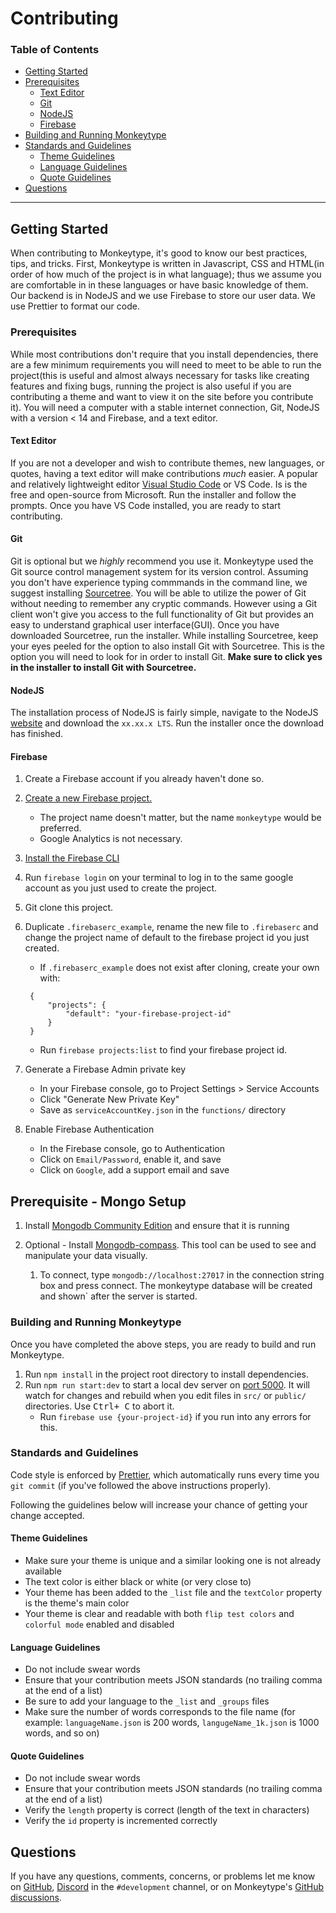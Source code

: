 # Contributing

### **Table of Contents**

- [Getting Started](#getting-started)
- [Prerequisites](#prerequisites)
  - [Text Editor](#text-editor)
  - [Git ](#git)
  - [NodeJS](#nodejs)
  - [Firebase](#firebase)
- [Building and Running Monkeytype](#building-and-running-monkeytype)
- [Standards and Guidelines](#standards-and-guidelines)
  - [Theme Guidelines](#theme-guidelines)
  - [Language Guidelines](#language-guidelines)
  - [Quote Guidelines](#quote-guidelines)
- [Questions](#questions)

---

## Getting Started

When contributing to Monkeytype, it's good to know our best practices, tips, and tricks. First, Monkeytype is written in Javascript, CSS and HTML(in order of how much of the project is in what language); thus we assume you are comfortable in in these languages or have basic knowledge of them. Our backend is in NodeJS and we use Firebase to store our user data. We use Prettier to format our code.

### Prerequisites

While most contributions don't require that you install dependencies, there are a few minimum requirements you will need to meet to be able to run the project(this is useful and almost always necessary for tasks like creating features and fixing bugs, running the project is also useful if you are contributing a theme and want to view it on the site before you contribute it). You will need a computer with a stable internet connection, Git, NodeJS with a version < 14 and Firebase, and a text editor.

#### Text Editor

If you are not a developer and wish to contribute themes, new languages, or quotes, having a text editor will make contributions _much_ easier. A popular and relatively lightweight editor [Visual Studio Code](https://code.visualstudio.com/) or VS Code. Is is the free and open-source from Microsoft. Run the installer and follow the prompts. Once you have VS Code installed, you are ready to start contributing.

#### Git

Git is optional but we _highly_ recommend you use it. Monkeytype used the Git source control management system for its version control. Assuming you don't have experience typing commmands in the command line, we suggest installing [Sourcetree](https://www.sourcetreeapp.com/). You will be able to utilize the power of Git without needing to remember any cryptic commands. However using a Git client won't give you access to the full functionality of Git but provides an easy to understand graphical user interface(GUI). Once you have downloaded Sourcetree, run the installer. While installing Sourcetree, keep your eyes peeled for the option to also install Git with Sourcetree. This is the option you will need to look for in order to install Git. **Make sure to click yes in the installer to install Git with Sourcetree.**

#### NodeJS

The installation process of NodeJS is fairly simple, navigate to the NodeJS [website](https://nodejs.org/en/) and download the `xx.xx.x LTS`. Run the installer once the download has finished.

#### Firebase

1. Create a Firebase account if you already haven't done so.
1. [Create a new Firebase project.](https://console.firebase.google.com/u/0/)

   - The project name doesn't matter, but the name `monkeytype` would be preferred.
   - Google Analytics is not necessary.

1. [Install the Firebase CLI](https://firebase.google.com/docs/cli)
1. Run `firebase login` on your terminal to log in to the same google account as you just used to create the project.
1. Git clone this project.
1. Duplicate `.firebaserc_example`, rename the new file to `.firebaserc` and change the project name of default to the firebase project id you just created.

   - If `.firebaserc_example` does not exist after cloning, create your own with:

   ```.firebaserc
    {
        "projects": {
            "default": "your-firebase-project-id"
        }
    }
   ```

   - Run `firebase projects:list` to find your firebase project id.

1. Generate a Firebase Admin private key

   - In your Firebase console, go to Project Settings > Service Accounts
   - Click "Generate New Private Key"
   - Save as `serviceAccountKey.json` in the `functions/` directory

1. Enable Firebase Authentication

   - In the Firebase console, go to Authentication
   - Click on `Email/Password`, enable it, and save
   - Click on `Google`, add a support email and save

## Prerequisite - Mongo Setup

1. Install [Mongodb Community Edition](https://docs.mongodb.com/manual/administration/install-community/) and ensure that it is running

1. Optional - Install [Mongodb-compass](https://www.mongodb.com/try/download/compass?tck=docs_compass). This tool can be used to see and manipulate your data visually.
   1. To connect, type `mongodb://localhost:27017` in the connection string box and press connect. The monkeytype database will be created and shown` after the server is started.

### Building and Running Monkeytype

Once you have completed the above steps, you are ready to build and run Monkeytype.

1. Run `npm install` in the project root directory to install dependencies.
1. Run `npm run start:dev` to start a local dev server on [port 5000](http://localhost:5000). It will watch for changes and rebuild when you edit files in `src/` or `public/` directories. Use <kbd>Ctrl+ C</kbd> to abort it.
   - Run `firebase use {your-project-id}` if you run into any errors for this.

### Standards and Guidelines

Code style is enforced by [Prettier](https://prettier.io/docs/en/install.html), which automatically runs every time you `git commit` (if you've followed the above instructions properly).

Following the guidelines below will increase your chance of getting your change accepted.

#### Theme Guidelines

<!-- TODO: add screenshots to provide examples for dos and don'ts -->

- Make sure your theme is unique and a similar looking one is not already available
- The text color is either black or white (or very close to)
- Your theme has been added to the `_list` file and the `textColor` property is the theme's main color
- Your theme is clear and readable with both `flip test colors` and `colorful mode` enabled and disabled

#### Language Guidelines

- Do not include swear words
- Ensure that your contribution meets JSON standards (no trailing comma at the end of a list)
- Be sure to add your language to the `_list` and `_groups` files
- Make sure the number of words corresponds to the file name (for example: `languageName.json` is 200 words, `langugeName_1k.json` is 1000 words, and so on)

#### Quote Guidelines

- Do not include swear words
- Ensure that your contribution meets JSON standards (no trailing comma at the end of a list)
- Verify the `length` property is correct (length of the text in characters)
- Verify the `id` property is incremented correctly

## Questions

If you have any questions, comments, concerns, or problems let me know on [GitHub](https://github.com/Miodec), [Discord](https://discord.gg/monkeytype) in the `#development` channel, or on Monkeytype's [GitHub discussions](https://github.com/Miodec/monkeytype/discussions).
